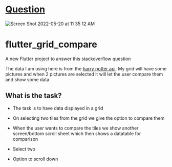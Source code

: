 # [Question](https://stackoverflow.com/questions/72308391/how-to-compare-items-in-the-gridview-in-flutter)

![Screen Shot 2022-05-20 at 11 35 12 AM](https://user-images.githubusercontent.com/16275252/169591408-a82d805f-22f3-4097-a6bc-7489e8855d87.png)

# flutter_grid_compare

A new Flutter project to answer this stackoverflow question

The data I am using here is from the [harry potter api](http://hp-api.herokuapp.com/api/characters). My grid will have some pictures and when 2 pictures are selected it will let the user compare them and show some data  

## What is the task?

- The task is to have data displayed in a grid
- On selecting two tiles from the grid we give the option to compare them
- When the user wants to compare the tiles we show another screen/bottom scroll sheet which then shows a datatable for comparison




 - Select two
 - Option to scroll down 
